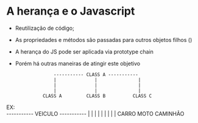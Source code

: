 # A herança e o Javascript

- Reutilização de código;

- As propriedades e métodos são passadas para outros objetos filhos ()
 
- A herança do JS pode ser aplicada via prototype chain

- Porém há outras maneiras de atingir este objetivo


                    ----------- CLASS A -----------
                    |              |               |
                    |              |               |
                    |              |               |
                CLASS A         CLASS B          CLASS C


EX:             
                    ----------- VEICULO -----------
                    |              |               |
                    |              |               |
                    |              |               |
                  CARRO           MOTO         CAMINHÃO